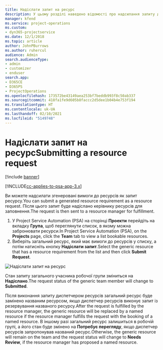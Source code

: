 ```yaml
---
title: Надіслати запит на ресурс
description: У цьому розділі наведено відомості про надсилання запиту для ресурсу проекту.
manager: kfend
ms.service: project-operations
ms.custom:
- dyn365-projectservice
ms.date: 12/1/2018
ms.topic: article
author: JohnPBurrows
ms.author: ruhercul
audience: Admin
search.audienceType:
- admin
- customizer
- enduser
search.app:
- D365CE
- D365PS
- ProjectOperations
ms.openlocfilehash: 173572be43149aea253bf7beddb993f8c50ab337
ms.sourcegitcommit: 418fa1fe9d605b8faccc2d5dee1b04b4e753f194
ms.translationtype: HT
ms.contentlocale: uk-UA
ms.lasthandoff: 02/10/2021
ms.locfileid: "5149748"
---
```

# <a name="submitting-a-resource-request"></a><span data-ttu-id="8bd26-103">Надіслати запит на ресурс</span><span class="sxs-lookup"><span data-stu-id="8bd26-103">Submitting a resource request</span></span>

[!include [banner](../includes/psa-now-project-operations.md)]

[!INCLUDE[cc-applies-to-psa-app-3.x](../includes/cc-applies-to-psa-app-3x.md)]

<span data-ttu-id="8bd26-104">Ви можете надсилати згенеровані вимоги до ресурсів як запит ресурсу.</span><span class="sxs-lookup"><span data-stu-id="8bd26-104">You can submit a generated resource requirement as a resource request.</span></span> <span data-ttu-id="8bd26-105">Після цього запит буде надіслано керівнику ресурсів для заповнення.</span><span class="sxs-lookup"><span data-stu-id="8bd26-105">The request is then sent to a resource manager for fulfillment.</span></span>

1. <span data-ttu-id="8bd26-106">У Project Service Automation (PSA) на сторінці **Проекти** перейдіть на вкладку **Група**, щоб переглянути список, в якому можна забронювати ресурси.</span><span class="sxs-lookup"><span data-stu-id="8bd26-106">In Project Service Automation (PSA), on the **Projects** page, click the **Team** tab to view a list bookable resources.</span></span> 
2. <span data-ttu-id="8bd26-107">Виберіть загальний ресурс, який має вимоги до ресурсів у списку, а потім натисніть кнопку **Надіслати запит**.</span><span class="sxs-lookup"><span data-stu-id="8bd26-107">Select the generic resource that has a resource requirement from the list and then click **Submit Request**.</span></span>

![Надіслати запит на ресурс](media/RM-how-to-18.png)

<span data-ttu-id="8bd26-109">Стан запиту загального учасника робочої групи зміниться на **Надіслано**.</span><span class="sxs-lookup"><span data-stu-id="8bd26-109">The request status of the generic team member will change to **Submitted**.</span></span>

<span data-ttu-id="8bd26-110">Після виконання запиту диспетчером ресурсів загальний ресурс буде замінено названим ресурсом, якщо диспетчер ресурсів виконує запит із резервування названого ресурсу.</span><span class="sxs-lookup"><span data-stu-id="8bd26-110">After the request is fulfilled by the resource manager, the generic resource will be replaced by a named resource if the resource manager fulfills the request with the booking of a named resource.</span></span> <span data-ttu-id="8bd26-111">В іншому разі загальний ресурс залишиться в робочій групі, а його стан буде змінено на **Потребує перегляду**, якщо диспетчер ресурсів запропонував названий ресурс.</span><span class="sxs-lookup"><span data-stu-id="8bd26-111">Otherwise, the generic resource will remain on the team and the request status will change to **Needs Review**, if the resource manager has proposed a named resource.</span></span>

